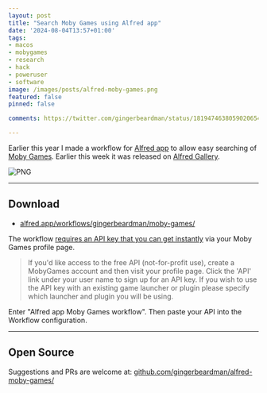```yaml
---
layout: post
title: "Search Moby Games using Alfred app"
date: '2024-08-04T13:57+01:00'
tags:
- macos
- mobygames
- research
- hack
- poweruser
- software
image: /images/posts/alfred-moby-games.png
featured: false
pinned: false

comments: https://twitter.com/gingerbeardman/status/1819474638059020654

---
```


Earlier this year I made a workflow for [Alfred app](https://alfred.app) to allow easy searching of [Moby Games](https://www.mobygames.com). Earlier this week it was released on [Alfred Gallery](https://alfred.app/workflows/gingerbeardman/moby-games/).

![PNG](https://cdn.gingerbeardman.com/images/posts/alfred-moby-games.png)

----

## Download
- [alfred.app/workflows/gingerbeardman/moby-games/](https://alfred.app/workflows/gingerbeardman/moby-games/)

The workflow [requires an API key that you can get instantly](https://www.mobygames.com/info/api/) via your Moby Games profile page.

> If you'd like access to the free API (not-for-profit use), create a MobyGames account and then visit your profile page. Click the 'API' link under your user name to sign up for an API key. If you wish to use the API key with an existing game launcher or plugin please specify which launcher and plugin you will be using.

Enter "Alfred app Moby Games workflow". Then paste your API into the Workflow configuration.

----

## Open Source
Suggestions and PRs are welcome at: [github.com/gingerbeardman/alfred-moby-games/](https://github.com/gingerbeardman/alfred-moby-games/)
